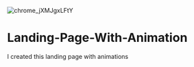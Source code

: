![chrome_jXMJgxLFtY](https://user-images.githubusercontent.com/68423198/113913409-36039f00-97d4-11eb-83ac-2536f2f9da7b.png)

# Landing-Page-With-Animation
I created this landing page with animations 
